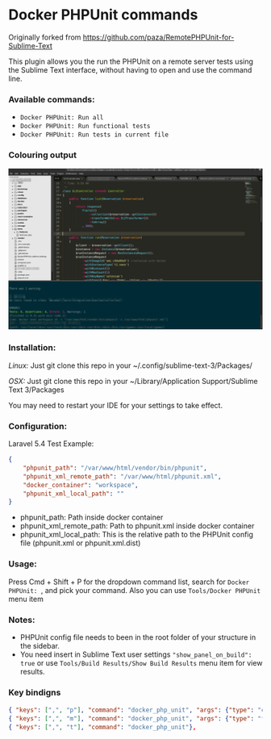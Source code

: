 Docker PHPUnit commands
=======================

Originally forked from https://github.com/paza/RemotePHPUnit-for-Sublime-Text


This plugin allows you the run the PHPUnit on a remote server tests using the Sublime Text interface, without having to open and use the command line.

### Available commands:

- `Docker PHPUnit: Run all`
- `Docker PHPUnit: Run functional tests`
- `Docker PHPUnit: Run tests in current file`

### Colouring output

![Colouring output](Tests.png)

### Installation:
*Linux:*
Just git clone this repo in your ~/.config/sublime-text-3/Packages/

*OSX:*
Just git clone this repo in your  ~/Library/Application Support/Sublime Text 3/Packages

You may need to restart your IDE for your settings to take effect.

### Configuration:

Laravel 5.4 Test Example:

```json
{
	"phpunit_path": "/var/www/html/vendor/bin/phpunit", 
	"phpunit_xml_remote_path": "/var/www/html/phpunit.xml",
	"docker_container": "workspace",
	"phpunit_xml_local_path": ""
}
```
* phpunit_path: Path inside docker container
* phpunit_xml_remote_path: Path to phpunit.xml inside docker container
* phpunit_xml_local_path: This is the relative path to the PHPUnit config file (phpunit.xml or phpunit.xml.dist)


### Usage:
Press Cmd + Shift + P for the dropdown command list, search for `Docker PHPUnit: `, and pick your command. Also you can use `Tools/Docker PHPUnit` menu item

### Notes:
- PHPUnit config file needs to been in the root folder of your structure in the sidebar.
- You need insert in Sublime Text user settings `"show_panel_on_build": true` or use `Tools/Build Results/Show Build Results` menu item for view results.

### Key bindigns
```json
{ "keys": [",", "p"], "command": "docker_php_unit", "args": {"type": "current_file"}},
{ "keys": [",", "m"], "command": "docker_php_unit", "args": {"type": "functional"}},
{ "keys": [",", "t"], "command": "docker_php_unit"},
````